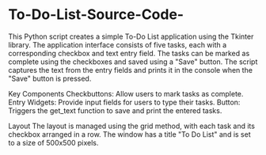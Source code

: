 # To-Do-List-Source-Code-
This Python script creates a simple To-Do List application using the Tkinter library. The application interface consists of five tasks, each with a corresponding checkbox and text entry field. The tasks can be marked as complete using the checkboxes and saved using a "Save" button. The script captures the text from the entry fields and prints it in the console when the "Save" button is pressed.

Key Components
Checkbuttons: Allow users to mark tasks as complete.
Entry Widgets: Provide input fields for users to type their tasks.
Button: Triggers the get_text function to save and print the entered tasks.

Layout
The layout is managed using the grid method, with each task and its checkbox arranged in a row.
The window has a title "To Do List" and is set to a size of 500x500 pixels.
